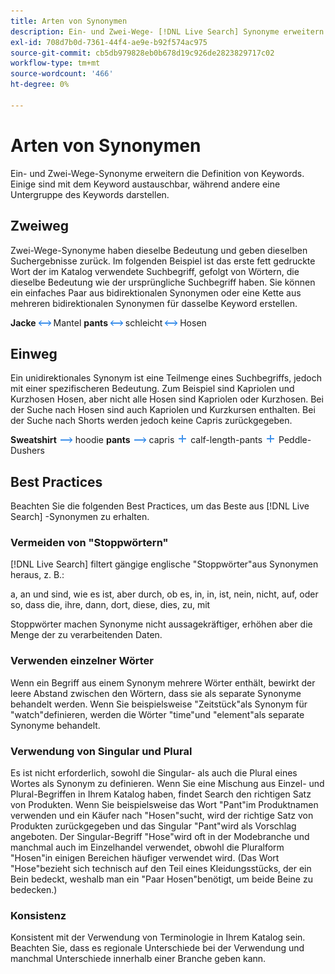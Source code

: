 ```yaml
---
title: Arten von Synonymen
description: Ein- und Zwei-Wege- [!DNL Live Search] Synonyme erweitern die Definition von Keywords.
exl-id: 708d7b0d-7361-44f4-ae9e-b92f574ac975
source-git-commit: cb5db979828eb0b678d19c926de2823829717c02
workflow-type: tm+mt
source-wordcount: '466'
ht-degree: 0%

---
```


# Arten von Synonymen

Ein- und Zwei-Wege-Synonyme erweitern die Definition von Keywords. Einige sind mit dem Keyword austauschbar, während andere eine Untergruppe des Keywords darstellen.

## Zweiweg

Zwei-Wege-Synonyme haben dieselbe Bedeutung und geben dieselben Suchergebnisse zurück. Im folgenden Beispiel ist das erste fett gedruckte Wort der im Katalog verwendete Suchbegriff, gefolgt von Wörtern, die dieselbe Bedeutung wie der ursprüngliche Suchbegriff haben. Sie können ein einfaches Paar aus bidirektionalen Synonymen oder eine Kette aus mehreren bidirektionalen Synonymen für dasselbe Keyword erstellen.

**Jacke** ![Zweiweg-Selektor](assets/btn-two-way.png) Mantel
**pants** ![Zweiweg-Selektor](assets/btn-two-way.png) schleicht ![Zweiweg-Selektor](assets/btn-two-way.png) Hosen

## Einweg

Ein unidirektionales Synonym ist eine Teilmenge eines Suchbegriffs, jedoch mit einer spezifischeren Bedeutung. Zum Beispiel sind Kapriolen und Kurzhosen Hosen, aber nicht alle Hosen sind Kapriolen oder Kurzhosen. Bei der Suche nach Hosen sind auch Kapriolen und Kurzkursen enthalten. Bei der Suche nach Shorts werden jedoch keine Capris zurückgegeben.

**Sweatshirt** ![Einweg-Selektor](assets/btn-one-way.png) hoodie
**pants** ![Einweg-Selektor](assets/btn-one-way.png) capris ![Mehrere Einweg-Selektoren](assets/btn-multiple-one-way.png) calf-length-pants ![Mehrere Einweg-Selektoren](assets/btn-multiple-one-way.png) Peddle-Dushers

## Best Practices

Beachten Sie die folgenden Best Practices, um das Beste aus [!DNL Live Search] -Synonymen zu erhalten.

### Vermeiden von &quot;Stoppwörtern&quot;

[!DNL Live Search] filtert gängige englische &quot;Stoppwörter&quot;aus Synonymen heraus, z. B.:

a, an und sind, wie es ist, aber durch, ob es, in, in, ist, nein, nicht, auf, oder so, dass die, ihre, dann, dort, diese, dies, zu, mit

Stoppwörter machen Synonyme nicht aussagekräftiger, erhöhen aber die Menge der zu verarbeitenden Daten.

### Verwenden einzelner Wörter

Wenn ein Begriff aus einem Synonym mehrere Wörter enthält, bewirkt der leere Abstand zwischen den Wörtern, dass sie als separate Synonyme behandelt werden. Wenn Sie beispielsweise &quot;Zeitstück&quot;als Synonym für &quot;watch&quot;definieren, werden die Wörter &quot;time&quot;und &quot;element&quot;als separate Synonyme behandelt.

### Verwendung von Singular und Plural

Es ist nicht erforderlich, sowohl die Singular- als auch die Plural eines Wortes als Synonym zu definieren. Wenn Sie eine Mischung aus Einzel- und Plural-Begriffen in Ihrem Katalog haben, findet Search den richtigen Satz von Produkten. Wenn Sie beispielsweise das Wort &quot;Pant&quot;im Produktnamen verwenden und ein Käufer nach &quot;Hosen&quot;sucht, wird der richtige Satz von Produkten zurückgegeben und das Singular &quot;Pant&quot;wird als Vorschlag angeboten. Der Singular-Begriff &quot;Hose&quot;wird oft in der Modebranche und manchmal auch im Einzelhandel verwendet, obwohl die Pluralform &quot;Hosen&quot;in einigen Bereichen häufiger verwendet wird. (Das Wort &quot;Hose&quot;bezieht sich technisch auf den Teil eines Kleidungsstücks, der ein Bein bedeckt, weshalb man ein &quot;Paar Hosen&quot;benötigt, um beide Beine zu bedecken.)

### Konsistenz

Konsistent mit der Verwendung von Terminologie in Ihrem Katalog sein. Beachten Sie, dass es regionale Unterschiede bei der Verwendung und manchmal Unterschiede innerhalb einer Branche geben kann.
